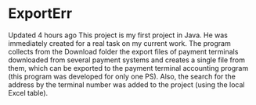 # ExportErr
Updated 4 hours ago
This project is my first project in Java. He was immediately created for a real task on my current work. The program collects from the Download folder the export files of payment terminals downloaded from several payment systems and creates a single file from them, which can be exported to the payment terminal accounting program (this program was developed for only one PS). Also, the search for the address by the terminal number was added to the project (using the local Excel table).
